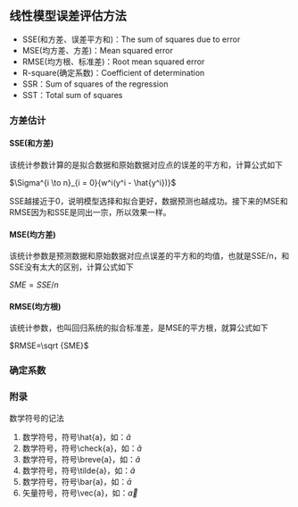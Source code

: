 ## 线性模型误差评估方法

- SSE(和方差、误差平方和)：The sum of squares due to error
- MSE(均方差、方差)：Mean squared error
- RMSE(均方根、标准差)：Root mean squared error
- R-square(确定系数)：Coefficient of determination
 - SSR：Sum of squares of the regression
 - SST：Total sum of squares


### 方差估计

#### SSE(和方差)

该统计参数计算的是拟合数据和原始数据对应点的误差的平方和，计算公式如下

$\Sigma^{i \to n}_{i = 0}{w^i(y^i - \hat{y^i})}$

SSE越接近于0，说明模型选择和拟合更好，数据预测也越成功。接下来的MSE和RMSE因为和SSE是同出一宗，所以效果一样。

#### MSE(均方差)

该统计参数是预测数据和原始数据对应点误差的平方和的均值，也就是SSE/n，和SSE没有太大的区别，计算公式如下

$SME = SSE/n$

#### RMSE(均方根)

该统计参数，也叫回归系统的拟合标准差，是MSE的平方根，就算公式如下

$RMSE=\sqrt {SME}$

### 确定系数



### 附录

数学符号的记法

1. 数学符号，符号\hat{a}，如：$\hat{a}$
2. 数学符号，符号\check{a}，如：$\check{a}$
3. 数学符号，符号\breve{a}，如：$\breve{a}$
4. 数学符号，符号\tilde{a}，如：$\tilde{a}$
5. 数学符号，符号\bar{a}，如：$\bar{a}$
6. 矢量符号，符号\vec{a}，如：$\vec{a}$